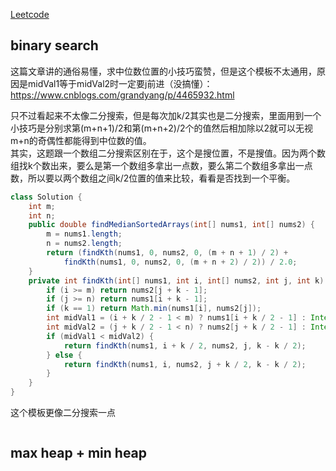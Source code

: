 [Leetcode](https://leetcode.com/problems/median-of-two-sorted-arrays/)

## binary search
这篇文章讲的通俗易懂，求中位数位置的小技巧蛮赞，但是这个模板不太通用，原因是midVal1等于midVal2时一定要j前进（没搞懂）：https://www.cnblogs.com/grandyang/p/4465932.html

只不过看起来不太像二分搜索，但是每次加k/2其实也是二分搜索，里面用到一个小技巧是分别求第(m+n+1)/2和第(m+n+2)/2个的值然后相加除以2就可以无视m+n的奇偶性都能得到中位数的值。\
其实，这题跟一个数组二分搜索区别在于，这个是搜位置，不是搜值。因为两个数组找k个数出来，要么是第一个数组多拿出一点数，要么第二个数组多拿出一点数，所以要以两个数组之间k/2位置的值来比较，看看是否找到一个平衡。
```java
class Solution {
    int m;
    int n;
    public double findMedianSortedArrays(int[] nums1, int[] nums2) {
        m = nums1.length;
        n = nums2.length;
        return (findKth(nums1, 0, nums2, 0, (m + n + 1) / 2) + 
            findKth(nums1, 0, nums2, 0, (m + n + 2) / 2)) / 2.0;
    }
    private int findKth(int[] nums1, int i, int[] nums2, int j, int k) {
        if (i >= m) return nums2[j + k - 1];
        if (j >= n) return nums1[i + k - 1];
        if (k == 1) return Math.min(nums1[i], nums2[j]);
        int midVal1 = (i + k / 2 - 1 < m) ? nums1[i + k / 2 - 1] : Integer.MAX_VALUE;
        int midVal2 = (j + k / 2 - 1 < n) ? nums2[j + k / 2 - 1] : Integer.MAX_VALUE;
        if (midVal1 < midVal2) {
            return findKth(nums1, i + k / 2, nums2, j, k - k / 2);
        } else {
            return findKth(nums1, i, nums2, j + k / 2, k - k / 2);
        }
    }
}
```
这个模板更像二分搜索一点
```java

```
## max heap + min heap
```java

```

